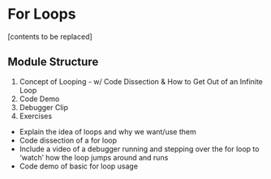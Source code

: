 # For Loops

[contents to be replaced]

## Module Structure
1. Concept of Looping - w/ Code Dissection & How to Get Out of an Infinite Loop
2. Code Demo
3. Debugger Clip
4. Exercises


* Explain the idea of loops and why we want/use them
* Code dissection of a for loop
* Include a video of a debugger running and stepping over the for loop to ‘watch’ how the loop jumps around and runs
* Code demo of basic for loop usage